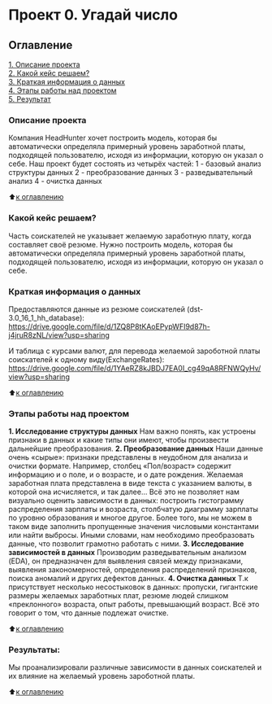 # Проект 0. Угадай число

## Оглавление  
[1. Описание проекта](README.md#Описание-проекта)  
[2. Какой кейс решаем?](README.md#Какой-кейс-решаем)  
[3. Краткая информация о данных](README.md#Краткая-информация-о-данных)  
[4. Этапы работы над проектом](README.md#Этапы-работы-над-проектом)  
[5. Результат](README.md#Результат)    

### Описание проекта    
Компания HeadHunter хочет построить модель, которая бы автоматически определяла примерный уровень заработной платы, подходящей пользователю, исходя из информации, которую он указал о себе. Наш проект будет состоять из четырёх частей:
1 - базовый анализ структуры данных
2 - преобразование данных
3 - разведывательный анализ
4 - очистка данных

:arrow_up:[к оглавлению](README.md#Оглавление)


### Какой кейс решаем?    
Часть соискателей не указывает желаемую заработную плату, когда составляет своё резюме. Нужно построить модель, которая бы автоматически определяла примерный уровень заработной платы, подходящей пользователю, исходя из информации, которую он указал о себе.


### Краткая информация о данных
Предоставляются данные из резюме соискателей (dst-3.0_16_1_hh_database):
https://drive.google.com/file/d/1ZQ8P8tKAoEPypWFI9d87h-j4jruR8zNL/view?usp=sharing

И таблица с курсами валют, для перевода желаемой зароботной платы соискателей к одному виду(ExchangeRates):
https://drive.google.com/file/d/1YAeRZ8kJBDJ7EA0I_cg49qA8RFNWQyHv/view?usp=sharing
  
:arrow_up:[к оглавлению](README.md#Оглавление)


### Этапы работы над проектом  
**1. Исследование структуры данных**
Нам важно понять, как устроены признаки в данных и какие типы они имеют, чтобы произвести дальнейшие преобразования.
**2. Преобразование данных**
Наши данные очень «сырые»: признаки представлены в неудобном для анализа и очистки формате.
Например, столбец «Пол/возраст» содержит информацию и о поле, и о возрасте, и о дате рождения. Желаемая заработная плата представлена в виде текста с указанием валюты, в которой она исчисляется, и так далее…
Всё это не позволяет нам визуально оценить зависимости в данных: построить гистограмму распределения зарплаты и возраста, столбчатую диаграмму зарплаты по уровню образования и многое другое. Более того, мы не можем в таком виде заполнить пропущенные значения числовыми константами или найти выбросы. Иными словами, нам необходимо преобразовать данные, что позволит грамотно работать с ними.
**3. Исследование зависимостей в данных**
Производим разведывательным анализом (EDA), он предназначен для выявления связей между признаками, выявления закономерностей, определения распределений признаков, поиска аномалий и других дефектов данных.
**4. Очистка данных**
Т.к присутствует несколько несостыковок в данных: пропуски, гигантские размеры желаемых заработных плат, резюме людей слишком «преклонного» возраста, опыт работы, превышающий возраст.
Всё это говорит о том, что данные подлежат очистке.

:arrow_up:[к оглавлению](README.md#Оглавление)


### Результаты:  
Мы проанализировали различные зависимости в данных соискателей и их влияние на желаемый уровень зароботной платы.

:arrow_up:[к оглавлению](README.md#Оглавление)


